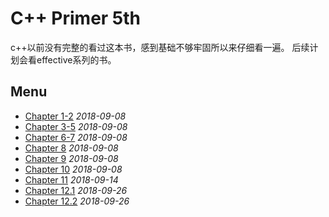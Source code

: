 # C++ Primer 5th
c++以前没有完整的看过这本书，感到基础不够牢固所以来仔细看一遍。
后续计划会看effective系列的书。
## Menu
* [Chapter 1-2](chapter1-2.md) *2018-09-08*
* [Chapter 3-5](chapter3-5.md) *2018-09-08*
* [Chapter 6-7](chapter6-7.md) *2018-09-08*
* [Chapter 8](chapter8.md) *2018-09-08*
* [Chapter 9](chapter9.md) *2018-09-08*
* [Chapter 10](chapter10.md) *2018-09-08*
* [Chapter 11](chapter11.md) *2018-09-14*
* [Chapter 12.1](chapter12_1.md) *2018-09-26*
* [Chapter 12.2](chapter12_2.md) *2018-09-26*